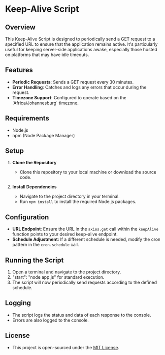 # Keep-Alive Script

## Overview

This Keep-Alive Script is designed to periodically send a GET request to a specified URL to ensure that the application remains active. It's particularly useful for keeping server-side applications awake, especially those hosted on platforms that may have idle timeouts.

## Features

- **Periodic Requests**: Sends a GET request every 30 minutes.
- **Error Handling**: Catches and logs any errors that occur during the request.
- **Timezone Support**: Configured to operate based on the 'Africa/Johannesburg' timezone.

## Requirements

- Node.js
- npm (Node Package Manager)

## Setup

1. **Clone the Repository**

   - Clone this repository to your local machine or download the source code.

2. **Install Dependencies**
   - Navigate to the project directory in your terminal.
   - Run `npm install` to install the required Node.js packages.

## Configuration

- **URL Endpoint**: Ensure the URL in the `axios.get` call within the `keepAlive` function points to your desired keep-alive endpoint.
- **Schedule Adjustment**: If a different schedule is needed, modify the cron pattern in the `cron.schedule` call.

## Running the Script

1. Open a terminal and navigate to the project directory.
2. "start": "node app.js" for standard execution.
3. The script will now periodically send requests according to the defined schedule.

## Logging

- The script logs the status and data of each response to the console.
- Errors are also logged to the console.

## License

- This project is open-sourced under the [MIT License](LICENSE).
